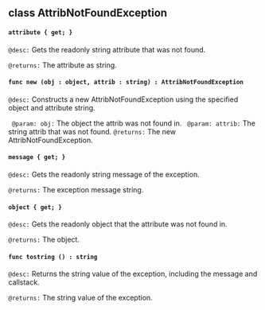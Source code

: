 ## class AttribNotFoundException

#### ```attribute { get; }```


```@desc:``` Gets the readonly string attribute that was not found.

```@returns:``` The attribute as string.

#### ```func new (obj : object, attrib : string) : AttribNotFoundException```


```@desc:``` Constructs a new AttribNotFoundException using the specified object and attribute string.

```	@param: obj:``` The object the attrib was not found in.
```	@param: attrib:``` The string attrib that was not found.
```@returns:``` The new AttribNotFoundException.

#### ```message { get; }```


```@desc:``` Gets the readonly string message of the exception.

```@returns:``` The exception message string.

#### ```object { get; }```


```@desc:``` Gets the readonly object that the attribute was not found in.

```@returns:``` The object.

#### ```func tostring () : string```


```@desc:``` Returns the string value of the exception, including the message and callstack.

```@returns:``` The string value of the exception.

